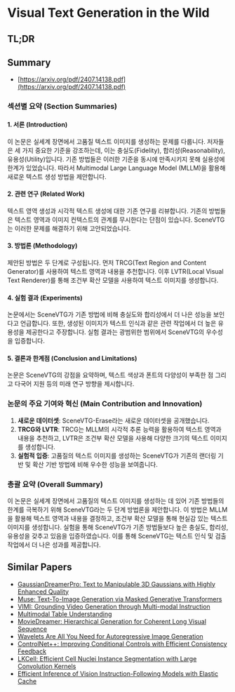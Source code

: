 # Visual Text Generation in the Wild
## TL;DR
## Summary
- [https://arxiv.org/pdf/2407.14138.pdf](https://arxiv.org/pdf/2407.14138.pdf)

### 섹션별 요약 (Section Summaries)

#### 1. 서론 (Introduction)
이 논문은 실세계 장면에서 고품질 텍스트 이미지를 생성하는 문제를 다룹니다. 저자들은 세 가지 중요한 기준을 강조하는데, 이는 충실도(Fidelity), 합리성(Reasonability), 유용성(Utility)입니다. 기존 방법들은 이러한 기준을 동시에 만족시키지 못해 실용성에 한계가 있었습니다. 따라서 Multimodal Large Language Model (MLLM)을 활용해 새로운 텍스트 생성 방법을 제안합니다.

#### 2. 관련 연구 (Related Work)
텍스트 영역 생성과 시각적 텍스트 생성에 대한 기존 연구를 리뷰합니다. 기존의 방법들은 텍스트 영역과 이미지 컨텍스트의 관계를 무시한다는 단점이 있습니다. SceneVTG는 이러한 문제를 해결하기 위해 고안되었습니다.

#### 3. 방법론 (Methodology)
제안된 방법은 두 단계로 구성됩니다. 먼저 TRCG(Text Region and Content Generator)를 사용하여 텍스트 영역과 내용을 추천합니다. 이후 LVTR(Local Visual Text Renderer)를 통해 조건부 확산 모델을 사용하여 텍스트 이미지를 생성합니다.

#### 4. 실험 결과 (Experiments)
논문에서는 SceneVTG가 기존 방법에 비해 충실도와 합리성에서 더 나은 성능을 보인다고 언급합니다. 또한, 생성된 이미지가 텍스트 인식과 같은 관련 작업에서 더 높은 유용성을 제공한다고 주장합니다. 실험 결과는 광범위한 범위에서 SceneVTG의 우수성을 입증합니다.

#### 5. 결론과 한계점 (Conclusion and Limitations)
논문은 SceneVTG의 강점을 요약하며, 텍스트 색상과 폰트의 다양성이 부족한 점 그리고 다국어 지원 등의 미래 연구 방향을 제시합니다.

### 논문의 주요 기여와 혁신 (Main Contribution and Innovation)
1. **새로운 데이터셋**: SceneVTG-Erase라는 새로운 데이터셋을 공개했습니다.
2. **TRCG와 LVTR**: TRCG는 MLLM의 시각적 추론 능력을 활용하여 텍스트 영역과 내용을 추천하고, LVTR은 조건부 확산 모델을 사용해 다양한 크기의 텍스트 이미지를 생성합니다.
3. **실험적 입증**: 고품질의 텍스트 이미지를 생성하는 SceneVTG가 기존의 랜더링 기반 및 확산 기반 방법에 비해 우수한 성능을 보여줍니다.

### 총괄 요약 (Overall Summary)
이 논문은 실세계 장면에서 고품질의 텍스트 이미지를 생성하는 데 있어 기존 방법들의 한계를 극복하기 위해 SceneVTG라는 두 단계 방법론을 제안합니다. 이 방법은 MLLM을 활용해 텍스트 영역과 내용을 결정하고, 조건부 확산 모델을 통해 현실감 있는 텍스트 이미지를 생성합니다. 실험을 통해 SceneVTG가 기존 방법들보다 높은 충실도, 합리성, 유용성을 갖추고 있음을 입증하였습니다. 이를 통해 SceneVTG는 텍스트 인식 및 검출 작업에서 더 나은 성과를 제공합니다.

## Similar Papers
- [GaussianDreamerPro: Text to Manipulable 3D Gaussians with Highly Enhanced Quality](2406.18462.md)
- [Muse: Text-To-Image Generation via Masked Generative Transformers](2301.00704.md)
- [VIMI: Grounding Video Generation through Multi-modal Instruction](2407.06304.md)
- [Multimodal Table Understanding](2406.08100.md)
- [MovieDreamer: Hierarchical Generation for Coherent Long Visual Sequence](2407.16655.md)
- [Wavelets Are All You Need for Autoregressive Image Generation](2406.19997.md)
- [ControlNet++: Improving Conditional Controls with Efficient Consistency Feedback](2404.07987.md)
- [LKCell: Efficient Cell Nuclei Instance Segmentation with Large Convolution Kernels](2407.18054.md)
- [Efficient Inference of Vision Instruction-Following Models with Elastic Cache](2407.18121.md)
